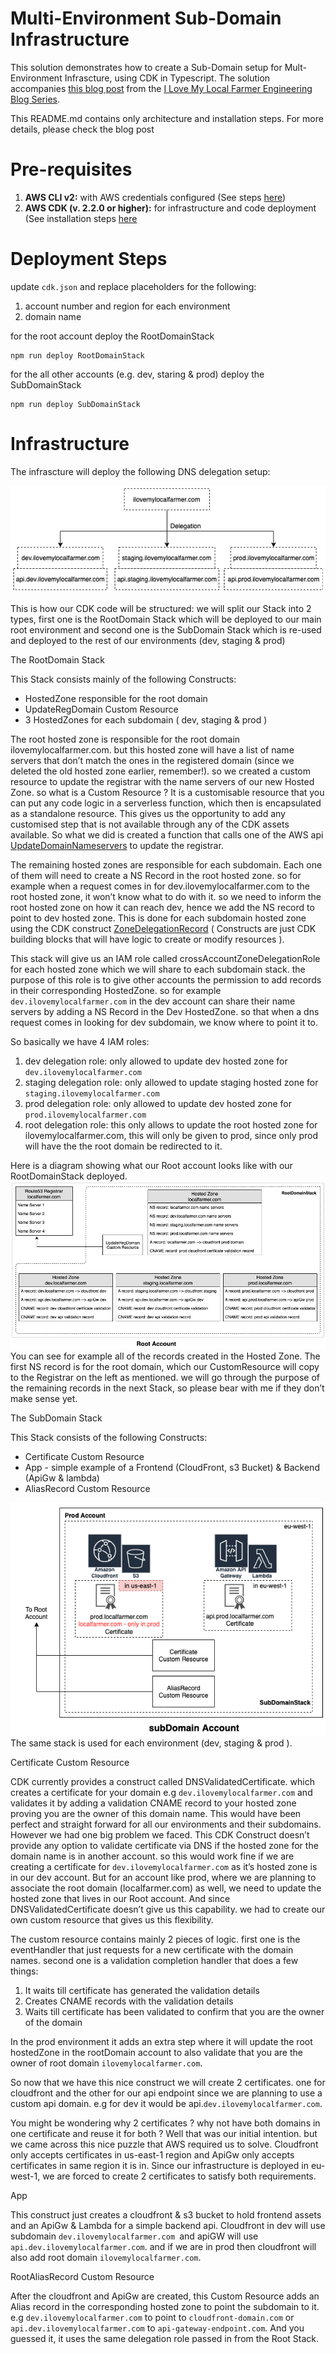 # Multi-Environment Sub-Domain Infrastructure

This solution demonstrates how to create a Sub-Domain setup for Mult-Environment Infrascture, using CDK in Typescript. The solution accompanies [this blog post](https://medium.com/i-love-my-local-farmer-engineering-blog/dns-multi-account-management-using-cdk-6394ef295eee) from the [I Love My Local Farmer Engineering Blog Series](https://medium.com/i-love-my-local-farmer-engineering-blog).

This README.md contains only architecture and installation steps. For more details, please check the blog post

# Pre-requisites

1. **AWS CLI v2:** with AWS credentials configured (See steps [here](https://docs.aws.amazon.com/cdk/latest/guide/getting_started.html#getting_started_prerequisites))
1. **AWS CDK (v. 2.2.0 or higher):** for infrastructure and code deployment (See installation steps [here](https://docs.aws.amazon.com/cdk/latest/guide/getting_started.html#getting_started_install)

# Deployment Steps

update `cdk.json` and replace placeholders for the following:

1. account number and region for each environment
1. domain name

for the root account deploy the RootDomainStack

```
npm run deploy RootDomainStack
```

for the all other accounts (e.g. dev, staring & prod) deploy the SubDomainStack

```
npm run deploy SubDomainStack
```

# Infrastructure

The infrascture will deploy the following DNS delegation setup:

![Delegation Setup](doc/delegation.png)

This is how our CDK code will be structured: we will split our Stack into 2 types, first one is the RootDomain Stack which will be deployed to our main root environment and second one is the SubDomain Stack which is re-used and deployed to the rest of our environments (dev, staging & prod)

The RootDomain Stack

This Stack consists mainly of the following Constructs:

* HostedZone responsible for the root domain
* UpdateRegDomain Custom Resource
* 3 HostedZones for each subdomain ( dev, staging & prod )

The root hosted zone is responsible for the root domain ilovemylocalfarmer.com. but this hosted zone will have a list of name servers that don’t match the ones in the registered domain (since we deleted the old hosted zone earlier, remember!). so we created a custom resource to update the registrar with the name servers of our new Hosted Zone.  so what is a Custom Resource ? It is a customisable resource that you can put any code logic in a serverless function, which then is encapsulated as a standalone resource. This gives us the opportunity to add any customised step that is not available through any of the CDK assets available. So what we did is created a function that calls one of the AWS api [UpdateDomainNameservers](https://docs.aws.amazon.com/Route53/latest/APIReference/API_domains_UpdateDomainNameservers.html) to update the registrar.

The remaining hosted zones are responsible for each subdomain. Each one of them will need to create a NS Record in the root hosted zone. so for example when a request comes in for dev.ilovemylocalfarmer.com to the root hosted zone, it won’t know what to do with it. so we need to inform the root hosted zone on how it can reach dev, hence we add the NS record to point to dev hosted zone. This is done for each subdomain hosted zone using the CDK construct [ZoneDelegationRecord](https://docs.aws.amazon.com/cdk/api/v2/docs/aws-cdk-lib.aws_route53.ZoneDelegationRecord.html) ( Constructs are just CDK building blocks that will have logic to create or modify resources ).

This stack will give us an IAM role called crossAccountZoneDelegationRole for each hosted zone which we will share to each subdomain stack. the purpose of this role is to give other accounts the permission to add records in their corresponding HostedZone. so for example `dev.ilovemylocalfarmer.com` in the dev account can share their name servers by adding a NS Record in the Dev HostedZone. so that when a dns request comes in looking for dev subdomain, we know where to point it to.

So basically we have 4 IAM roles:

1. dev delegation role: only allowed to update dev hosted zone for `dev.ilovemylocalfarmer.com`
2. staging delegation role: only allowed to update staging hosted zone for `staging.ilovemylocalfarmer.com`
3. prod delegation role: only allowed to update dev hosted zone for `prod.ilovemylocalfarmer.com`
4. root delegation role: this only allows to update the root hosted zone for ilovemylocalfarmer.com, this will only be given to prod, since only prod will have the the root domain be redirected to it.

Here is a diagram showing what our Root account looks like with our RootDomainStack deployed.
![Root Domain Stack Diagram](doc/rootDomainStack.png)
You can see for example all of the records created in the Hosted Zone. The first NS record is for the root domain, which our CustomResource will copy to the Registrar on the left as mentioned. we will go through the purpose of the remaining records in the next Stack, so please bear with me if they don’t make sense yet.

The SubDomain Stack

This Stack consists of the following Constructs:

* Certificate Custom Resource
* App - simple example of a Frontend (CloudFront, s3 Bucket) & Backend (ApiGw & lambda)
* AliasRecord Custom Resource


![SubDomain Stack Diagram](doc/subDomainStack.png)
The same stack is used for each environment (dev, staging & prod ).

Certificate Custom Resource

CDK currently provides a construct called DNSValidatedCertificate. which creates a certificate for your domain e.g `dev.ilovemylocalfarmer.com` and validates it by adding a validation CNAME record to your hosted zone proving you are the owner of this domain name. This would have been perfect and straight forward for all our environments and their subdomains. However we had one big problem we faced. This CDK Construct doesn’t provide any option to validate certificate via DNS if the hosted zone for the domain name is in another account. so this would work fine if we are creating a certificate for `dev.ilovemylocalfarmer.com` as it’s hosted zone is in our dev account. But for an account like prod, where we are planning to associate the root domain (localfarmer.com) as well, we need to update the hosted zone that lives in our Root account. And since DNSValidatedCertificate doesn’t give us this capability. we had to create our own custom resource that gives us this flexibility.

The custom resource contains mainly 2 pieces of logic. first one is the eventHandler that just requests for a new certificate with the domain names. second one is a validation completion handler that does a few things:

1. It waits till certificate has generated the validation details
2. Creates CNAME records with the validation details
3. Waits till certificate has been validated to confirm that you are the owner of the domain

In the prod environment it adds an extra step where it will update the root hostedZone in the rootDomain account to also validate that you are the owner of root domain `ilovemylocalfarmer.com`.

So now that we have this nice construct we will create 2 certificates. one for cloudfront and the other for our api endpoint since we are planning to use a custom api domain. e.g for dev it would be api.`dev.ilovemylocalfarmer.com`.

You might be wondering why 2 certificates ? why not have both domains in one certificate and reuse it for both ? Well that was our initial intention. but we came across this nice puzzle that AWS required us to solve. Cloudfront only accepts certificates in us-east-1 region and ApiGw only accepts certificates in same region it is in. Since our infrastructure is deployed in eu-west-1, we are forced to create 2 certificates to satisfy both requirements.

App

This construct just creates a cloudfront & s3 bucket to hold frontend assets and an ApiGw & Lambda for a simple backend api. Cloudfront in dev will use subdomain `dev.ilovemylocalfarmer.com `and apiGW will use `api.dev.ilovemylocalfarmer.com`. and if we are in prod then cloudfront will also add root domain `ilovemylocalfarmer.com`.

RootAliasRecord Custom Resource

After the cloudfront and ApiGw are created, this Custom Resource adds an Alias record in the corresponding hosted zone to point the subdomain to it. e.g `dev.ilovemylocalfarmer.com` to point to `cloudfront-domain.com` or `api.dev.ilovemylocalfarmer.com` to `api-gateway-endpoint.com`. And you guessed it, it uses the same delegation role passed in from the Root Stack.
